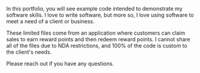 In this portfolio, you will see example code intended to demonstrate my software skills.  I love to write software, but more so, I love using software to meet a need of a client or business.

These limited files come from an application where customers can claim sales to earn reward points and then redeem reward points.  I cannot share all of the files due to NDA restrictions, and 100% of the code is custom to the client's needs.

Please reach out if you have any questions.
